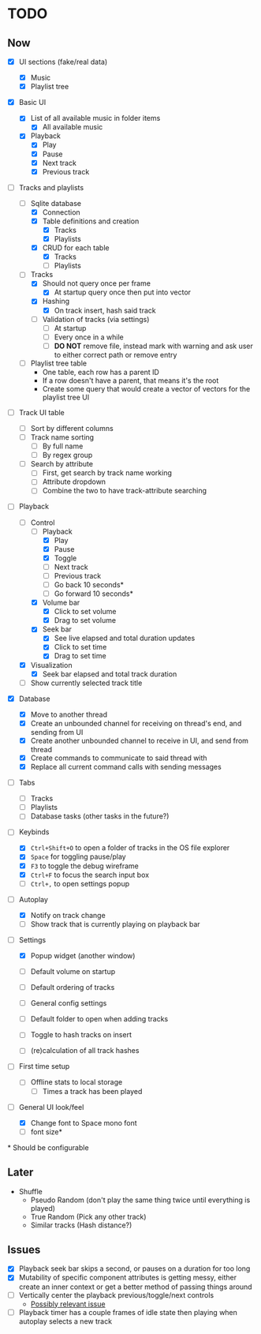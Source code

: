 # TODO

## Now

- [x] UI sections (fake/real data)

  - [x] Music
  - [x] Playlist tree

- [x] Basic UI

  - [x] List of all available music in folder items
    - [x] All available music
  - [x] Playback
    - [x] Play
    - [x] Pause
    - [x] Next track
    - [x] Previous track

- [ ] Tracks and playlists

  - [ ] Sqlite database
    - [x] Connection
    - [x] Table definitions and creation
      - [x] Tracks
      - [x] Playlists
    - [x] CRUD for each table
      - [x] Tracks
      - [ ] Playlists
  - [ ] Tracks
    - [x] Should not query once per frame
      - [x] At startup query once then put into vector
    - [x] Hashing
      - [x] On track insert, hash said track
    - [ ] Validation of tracks (via settings)
      - [ ] At startup
      - [ ] Every once in a while
      - [ ] **DO NOT** remove file, instead mark with warning and ask user to either correct path or remove entry
  - [ ] Playlist tree table
    - One table, each row has a parent ID
    - If a row doesn't have a parent, that means it's the root
    - Create some query that would create a vector of vectors for the playlist tree UI

- [ ] Track UI table

  - [ ] Sort by different columns
  - [ ] Track name sorting
    - [ ] By full name
    - [ ] By regex group
  - [ ] Search by attribute
    - [ ] First, get search by track name working
    - [ ] Attribute dropdown
    - [ ] Combine the two to have track-attribute searching

- [ ] Playback

  - [ ] Control
    - [ ] Playback
      - [x] Play
      - [x] Pause
      - [x] Toggle
      - [ ] Next track
      - [ ] Previous track
      - [ ] Go back 10 seconds\*
      - [ ] Go forward 10 seconds\*
    - [x] Volume bar
      - [x] Click to set volume
      - [x] Drag to set volume
    - [x] Seek bar
      - [x] See live elapsed and total duration updates
      - [x] Click to set time
      - [x] Drag to set time
  - [x] Visualization
    - [x] Seek bar elapsed and total track duration
  - [ ] Show currently selected track title

- [x] Database

  - [x] Move to another thread
  - [x] Create an unbounded channel for receiving on thread's end, and sending from UI
  - [x] Create another unbounded channel to receive in UI, and send from thread
  - [x] Create commands to communicate to said thread with
  - [x] Replace all current command calls with sending messages

- [ ] Tabs

  - [ ] Tracks
  - [ ] Playlists
  - [ ] Database tasks (other tasks in the future?)

- [ ] Keybinds

  - [x] `Ctrl+Shift+O` to open a folder of tracks in the OS file explorer
  - [x] `Space` for toggling pause/play
  - [x] `F3` to toggle the debug wireframe
  - [x] `Ctrl+F` to focus the search input box
  - [ ] `Ctrl+,` to open settings popup

- [ ] Autoplay
  - [x] Notify on track change
  - [ ] Show track that is currently playing on playback bar

- [ ] Settings

  - [x] Popup widget (another window)
  - [ ] Default volume on startup
  - [ ] Default ordering of tracks
  - [ ] General config settings

  - [ ] Default folder to open when adding tracks
  - [ ] Toggle to hash tracks on insert
  - [ ] (re)calculation of all track hashes

- [ ] First time setup

  - [ ] Offline stats to local storage
    - [ ] Times a track has been played

- [ ] General UI look/feel

  - [x] Change font to Space mono font
  - [ ] font size\*

\* Should be configurable

## Later

- Shuffle
  - Pseudo Random (don't play the same thing twice until everything is played)
  - True Random (Pick any other track)
  - Similar tracks (Hash distance?)

## Issues

- [x] Playback seek bar skips a second, or pauses on a duration for too long
- [x] Mutability of specific component attributes is getting messy, either create an inner context or get a better method of passing things around
- [ ] Vertically center the playback previous/toggle/next controls
  - [Possibly relevant issue](https://github.com/emilk/egui/discussions/1197)
- [ ] Playback timer has a couple frames of idle state then playing when autoplay selects a new track

